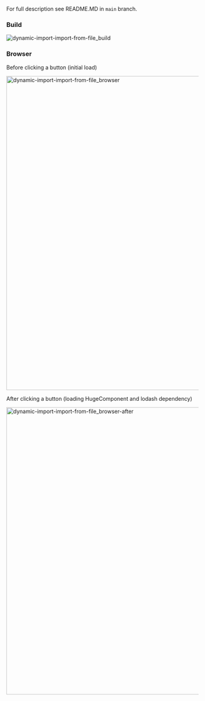 For full description see README.MD in `main` branch.

### Build

![dynamic-import-import-from-file_build](https://user-images.githubusercontent.com/72815195/191275311-4a4bb1a9-45d6-46fc-a1b1-f7e2eb3c01a0.png)

### Browser

Before clicking a button (initial load)

<img width="820" alt="dynamic-import-import-from-file_browser" src="https://user-images.githubusercontent.com/72815195/191275402-8744f58a-c15e-49f5-985c-b275e7ee1252.png">

After clicking a button (loading HugeComponent and lodash dependency)

<img width="750" alt="dynamic-import-import-from-file_browser-after" src="https://user-images.githubusercontent.com/72815195/191275502-5e3caa11-b16b-4539-91db-e9db4255250c.png">
